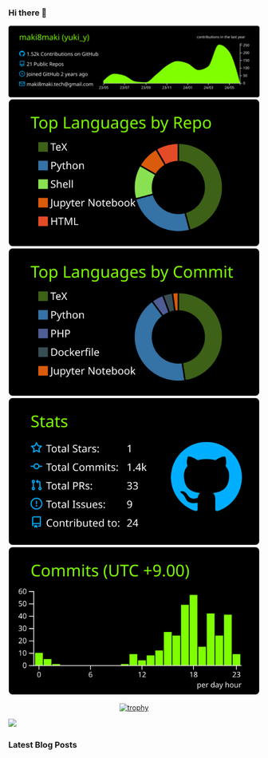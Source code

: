 ### Hi there 👋

<div align="center">
 
 [![](https://raw.githubusercontent.com/maki8maki/maki8maki/main/profile-summary-card-output/chartreuse_dark/0-profile-details.svg)](https://github.com/vn7n24fzkq/github-profile-summary-cards)
 [![](https://raw.githubusercontent.com/maki8maki/maki8maki/main/profile-summary-card-output/chartreuse_dark/1-repos-per-language.svg)](https://github.com/vn7n24fzkq/github-profile-summary-cards) [![](https://raw.githubusercontent.com/maki8maki/maki8maki/main/profile-summary-card-output/chartreuse_dark/2-most-commit-language.svg)](https://github.com/vn7n24fzkq/github-profile-summary-cards)
 [![](https://raw.githubusercontent.com/maki8maki/maki8maki/main/profile-summary-card-output/chartreuse_dark/3-stats.svg)](https://github.com/vn7n24fzkq/github-profile-summary-cards) [![](https://raw.githubusercontent.com/maki8maki/maki8maki/main/profile-summary-card-output/chartreuse_dark/4-productive-time.svg)](https://github.com/vn7n24fzkq/github-profile-summary-cards)

 
 [![trophy](https://github-profile-trophy.vercel.app/?username=maki8maki&theme=chartreuse-dark&column=9)](https://github.com/ryo-ma/github-profile-trophy)
</div>

![](https://komarev.com/ghpvc/?username=maki8maki&color=green)

### Latest Blog Posts
<!-- profile updater begin: zenn -->
<!-- profile updater end: zenn -->
